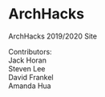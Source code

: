 # ArchHacks

ArchHacks 2019/2020 Site

Contributors:   
Jack Horan    
Steven Lee   
David Frankel    
Amanda Hua

